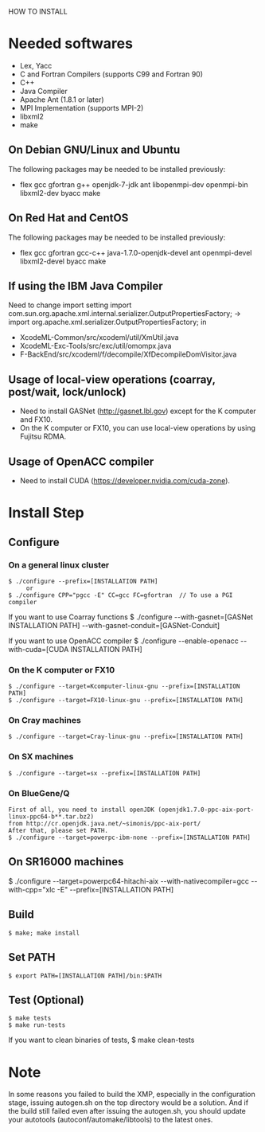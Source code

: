HOW TO INSTALL

# Needed softwares
 * Lex, Yacc
 * C and Fortran Compilers (supports C99 and Fortran 90)
 * C++
 * Java Compiler
 * Apache Ant (1.8.1 or later)
 * MPI Implementation (supports MPI-2)
 * libxml2
 * make

## On Debian GNU/Linux and Ubuntu
 The following packages may be needed to be installed previously:

 * flex gcc gfortran g++ openjdk-7-jdk ant libopenmpi-dev openmpi-bin libxml2-dev byacc make

## On Red Hat and CentOS
 The following packages may be needed to be installed previously:

 * flex gcc gfortran gcc-c++ java-1.7.0-openjdk-devel ant openmpi-devel libxml2-devel byacc make

## If using the IBM Java Compiler
 Need to change import setting
 import com.sun.org.apache.xml.internal.serializer.OutputPropertiesFactory; ->  import org.apache.xml.serializer.OutputPropertiesFactory;
 in 
 * XcodeML-Common/src/xcodeml/util/XmUtil.java
 * XcodeML-Exc-Tools/src/exc/util/omompx.java
 * F-BackEnd/src/xcodeml/f/decompile/XfDecompileDomVisitor.java

## Usage of local-view operations (coarray, post/wait, lock/unlock)
 * Need to install GASNet (http://gasnet.lbl.gov) except for the K computer and FX10.
 * On the K computer or FX10, you can use local-view operations by using Fujitsu RDMA.

## Usage of OpenACC compiler
 * Need to install CUDA (https://developer.nvidia.com/cuda-zone).

# Install Step
## Configure
### On a general linux cluster
    $ ./configure --prefix=[INSTALLATION PATH]
         or
    $ ./configure CPP="pgcc -E" CC=gcc FC=gfortran  // To use a PGI compiler

 If you want to use Coarray functions
    $ ./configure --with-gasnet=[GASNet INSTALLATION PATH] --with-gasnet-conduit=[GASNet-Conduit]

 If you want to use OpenACC compiler
    $ ./configure --enable-openacc --with-cuda=[CUDA INSTALLATION PATH]

### On the K computer or FX10
    $ ./configure --target=Kcomputer-linux-gnu --prefix=[INSTALLATION PATH]
    $ ./configure --target=FX10-linux-gnu --prefix=[INSTALLATION PATH]

### On Cray machines
    $ ./configure --target=Cray-linux-gnu --prefix=[INSTALLATION PATH]

### On SX machines
    $ ./configure --target=sx --prefix=[INSTALLATION PATH]

### On BlueGene/Q
    First of all, you need to install openJDK (openjdk1.7.0-ppc-aix-port-linux-ppc64-b**.tar.bz2)
    from http://cr.openjdk.java.net/~simonis/ppc-aix-port/
    After that, please set PATH.
    $ ./configure --target=powerpc-ibm-none --prefix=[INSTALLATION PATH]
## On SR16000 machines
   $ ./configure --target=powerpc64-hitachi-aix  --with-nativecompiler=gcc --with-cpp="xlc -E" --prefix=[INSTALLATION PATH]

## Build
    $ make; make install

## Set PATH
    $ export PATH=[INSTALLATION PATH]/bin:$PATH

## Test (Optional)
    $ make tests
    $ make run-tests

 If you want to clean binaries of tests,
    $ make clean-tests

# Note
 In some reasons you failed to build the XMP, especially in the configuration stage,
 issuing autogen.sh on the top directory would be a solution.
 And if the build still failed even after issuing the autogen.sh,
 you should update your autotools (autoconf/automake/libtools) to the latest ones.
